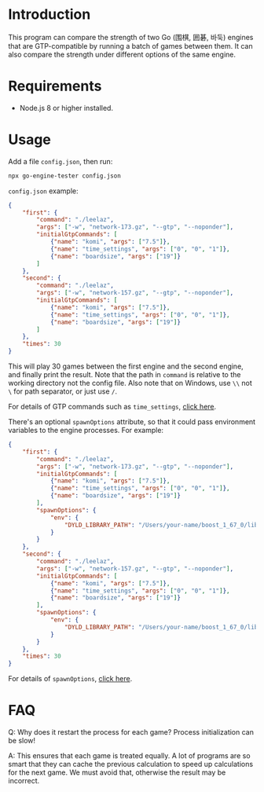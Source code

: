 # Introduction

This program can compare the strength of two Go (围棋, 囲碁, 바둑) engines that are GTP-compatible by running a batch of games between them. It can also compare the strength under different options of the same engine.

# Requirements

- Node.js 8 or higher installed.

# Usage

Add a file `config.json`, then run:

```bash
npx go-engine-tester config.json
```

`config.json` example:

```json
{
    "first": {
        "command": "./leelaz",
        "args": ["-w", "network-173.gz", "--gtp", "--noponder"],
        "initialGtpCommands": [
            {"name": "komi", "args": ["7.5"]},
            {"name": "time_settings", "args": ["0", "0", "1"]},
            {"name": "boardsize", "args": ["19"]}
        ]
    },
    "second": {
        "command": "./leelaz",
        "args": ["-w", "network-157.gz", "--gtp", "--noponder"],
        "initialGtpCommands": [
            {"name": "komi", "args": ["7.5"]},
            {"name": "time_settings", "args": ["0", "0", "1"]},
            {"name": "boardsize", "args": ["19"]}
        ]
    },
    "times": 30
}
```

This will play 30 games between the first engine and the second engine, and finally print the result. Note that the path in `command` is relative to the working directory not the config file. Also note that on Windows, use `\\` not `\` for path separator, or just use `/`.

For details of GTP commands such as `time_settings`, [click here](http://www.lysator.liu.se/~gunnar/gtp/gtp2-spec-draft2/gtp2-spec.html).

There's an optional `spawnOptions` attribute, so that it could pass environment variables to the engine processes. For example:

```json
{
    "first": {
        "command": "./leelaz",
        "args": ["-w", "network-173.gz", "--gtp", "--noponder"],
        "initialGtpCommands": [
            {"name": "komi", "args": ["7.5"]},
            {"name": "time_settings", "args": ["0", "0", "1"]},
            {"name": "boardsize", "args": ["19"]}
        ],
        "spawnOptions": {
            "env": {
                "DYLD_LIBRARY_PATH": "/Users/your-name/boost_1_67_0/lib"
            }
        }
    },
    "second": {
        "command": "./leelaz",
        "args": ["-w", "network-157.gz", "--gtp", "--noponder"],
        "initialGtpCommands": [
            {"name": "komi", "args": ["7.5"]},
            {"name": "time_settings", "args": ["0", "0", "1"]},
            {"name": "boardsize", "args": ["19"]}
        ],
        "spawnOptions": {
            "env": {
                "DYLD_LIBRARY_PATH": "/Users/your-name/boost_1_67_0/lib"
            }
        }
    },
    "times": 30
}
```

For details of `spawnOptions`, [click here](https://nodejs.org/dist/latest-v8.x/docs/api/child_process.html#child_process_child_process_spawn_command_args_options).

# FAQ

Q: Why does it restart the process for each game? Process initialization can be slow!

A: This ensures that each game is treated equally. A lot of programs are so smart that they can cache the previous calculation to speed up calculations for the next game. We must avoid that, otherwise the result may be incorrect.
